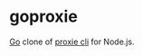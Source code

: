 # goproxie

[Go](https://golang.org/) clone of [proxie cli](https://github.com/AckeeCZ/be-scripts#proxie) for Node.js.

